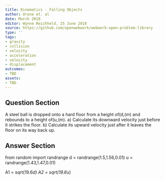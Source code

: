 ```yaml
---
title: Kinematics - Falling Objects
author: Urone et. al
date: March 2018
editor: Wynne Reichheld, 25 June 2018
source: https://github.com/openwebwork/webwork-open-problem-library
type: ''
tags:
- gravity
- collision
- velocity
- acceleration
- velocity
- displacement
outcomes:
- TBD
assets:
- TBD
---
```


## Question Section 

A steel ball is dropped onto a hard floor from a height of(d,(m) and rebounds to a height of(u,(m).
a) Calculate its downward velocity just before it strikes the floor.
b) Calculate its upward velocity just after it leaves the floor on its way back up. 

## Answer Section

from random import randrange
d = randrange(1.5,1.56,0.01)
u = randrange(1.43,1.47,0.01)

A1 = sqrt(19.6*d)
A2 = sqrt(19.6*u)